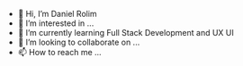 - 👋 Hi, I’m Daniel Rolim
- 👀 I’m interested in ...
- 🌱 I’m currently learning Full Stack Development and UX UI
- 💞️ I’m looking to collaborate on ...
- 📫 How to reach me ...

<!---
AnarkBoy/AnarkBoy is a ✨ special ✨ repository because its `README.md` (this file) appears on your GitHub profile.
You can click the Preview link to take a look at your changes.
--->
